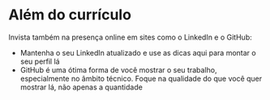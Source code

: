 # Além do currículo

Invista também na presença online em sites como o LinkedIn e o GitHub:

* Mantenha o seu LinkedIn atualizado e use as dicas aqui para montar o seu perfil lá
* GitHub é uma ótima forma de você mostrar o seu trabalho, especialmente no âmbito técnico. Foque na qualidade do que você quer mostrar lá, não apenas a quantidade

